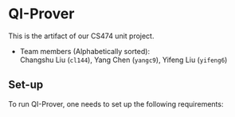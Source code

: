 # QI-Prover

This is the artifact of our CS474 unit project.

- Team members (Alphabetically sorted):  
Changshu Liu (`cl144`), Yang Chen (`yangc9`), Yifeng Liu (`yifeng6`)

## Set-up

To run QI-Prover, one needs to set up the following requirements: